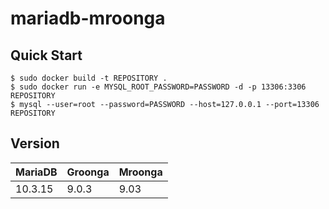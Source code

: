 # mariadb-mroonga

## Quick Start

    $ sudo docker build -t REPOSITORY .
    $ sudo docker run -e MYSQL_ROOT_PASSWORD=PASSWORD -d -p 13306:3306 REPOSITORY
    $ mysql --user=root --password=PASSWORD --host=127.0.0.1 --port=13306 REPOSITORY



## Version

| MariaDB | Groonga | Mroonga |
|---------|---------|---------|
| 10.3.15  | 9.0.3   | 9.03    |
